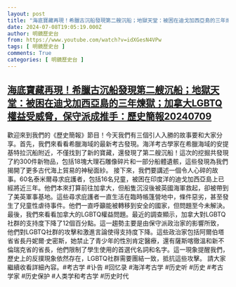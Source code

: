 ```yaml
---
layout: post
title: "海底寶藏再現！希臘古沉船發現第二艘沉船；地獄天堂：被困在迪戈加西亞島的三年煉獄；加拿大LGBTQ權益受威脅，保守派成推手：歷史簡報20240709"
date: 2024-07-08T19:05:19.000Z
author: 明鏡歷史台
from: https://www.youtube.com/watch?v=idXGesN4VPw
tags: [ 明鏡歷史台 ]
comments: True
categories: [ 明鏡歷史台 ]
---
```

<!--1720465519000-->
[海底寶藏再現！希臘古沉船發現第二艘沉船；地獄天堂：被困在迪戈加西亞島的三年煉獄；加拿大LGBTQ權益受威脅，保守派成推手：歷史簡報20240709](https://www.youtube.com/watch?v=idXGesN4VPw)
------

<div>
歡迎來到我們的《歷史簡報》節目！今天我們有三個引人入勝的故事要和大家分享。首先，我們來看看希臘海域的最新考古發現。海洋考古學家在希臘海域的安提基特拉沉船附近，不僅找到了新的寶藏，還發現了第二艘沉船！這次的挖掘共發現了約300件新物品，包括18塊大理石雕像碎片和一部分船體遺骸，這些發現為我們揭開了更多古代海上貿易的神秘面紗。 接下來，我們要講述一個令人心碎的故事。60名泰米爾尋求庇護者，包括16名兒童，被困在印度洋的迪戈加西亞島上已經將近三年。他們本來打算前往加拿大，但船隻沉沒後被英國海軍救起，卻被帶到了美英軍事基地。這些尋求庇護者一直生活在臨時帳篷營地中，條件惡劣，甚至發生了兒童性虐待事件。他們一直呼籲能被轉移到安全的國家，但問題至今未解決。 最後，我們來看看加拿大的LGBTQ權益問題。最近的調查顯示，加拿大對LGBTQ社群的支持度下降了12個百分點。這一趨勢主要是由保守派政治家的影響所致，他們對LGBTQ社群的攻擊和激進言論使得支持度下降。這些政治家包括阿爾伯塔省省長丹妮爾·史密斯，她禁止了青少年的性別肯定醫療，還有薩斯喀徹溫和新不倫瑞克省的省長，他們限制了學生使用的首選代名詞和名字。這一現象提醒我們，歷史上的反撲現象依然存在，LGBTQ社群需要團結一致，抵抗這些攻擊。 請大家繼續收看詳細內容。#考古学 #讣告 #回忆录 #海洋考古学 #历史听 #历史 #考古学家 #历史保护 #人类学和考古学 #历史时代
</div>
